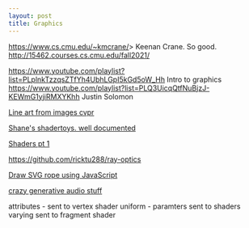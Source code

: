 ```yaml
---
layout: post
title: Graphics
---
```


<https://www.cs.cmu.edu/~kmcrane/>> Keenan Crane. So good. <http://15462.courses.cs.cmu.edu/fall2021/>

<https://www.youtube.com/playlist?list=PLplnkTzzqsZTfYh4UbhLGpI5kGd5oW_Hh> Intro to graphics
<https://www.youtube.com/playlist?list=PLQ3UicqQtfNuBjzJ-KEWmG1yjiRMXYKhh> Justin Solomon

[Line art from images cvpr](https://twitter.com/ak92501/status/1507163038666919941?s=20&t=y2AWW1GNA8vyxsWqTXmKPQ)

[Shane's shadertoys. well documented](https://www.shadertoy.com/user/Shane/sort=popular)

[Shaders pt 1](https://www.youtube.com/watch?v=kfM-yu0iQBk&ab_channel=FreyaHolm%C3%A9r)


https://github.com/ricktu288/ray-optics 

[Draw SVG rope using JavaScript](https://muffinman.io/blog/draw-svg-rope-using-javascript/)
[](https://muffinman.io/blog/js-libraries-for-generative-art/)

[crazy generative audio stuff](https://news.ycombinator.com/item?id=34163559)


attributes - sent to vertex shader
uniform - paramters sent to shaders
varying sent to fragment shader